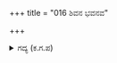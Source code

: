 +++
title = "016 ಶಿವನ ಭವನವ"

+++

<details><summary>ಗದ್ಯ (ಕ.ಗ.ಪ) </summary>

16. ದೂರದಿಂದಲೇ ಶಿವನ ಮಂದಿರವನ್ನು ಕಂಡು ಮುನಿಗಳು  ನಮಿಸಿದರು. ದ್ವಾರಪಾಲಕರು ವಿಷಯವನ್ನು ತಿಳಿಸಲು, ಅವರನ್ನು ಶಿವನು ಒಳಕ್ಕೆ  ಕರೆಸಿದನು. ಎಲ್ಲ ಮುನಿಗಳೂ ಕರುಣಾ ಸಮುದ್ರನಾದ ಈಶ್ವರನನ್ನು ಕಂಡು ನಮಃ ಶಿವಾಯ ಎಂದು ನೆಲದ ಮೇಲೆ ಉದ್ದಂಡ ನಮಸ್ಕಾರ ಮಾಡಿದರು.
</details>
